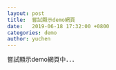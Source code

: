 ```yaml
---
layout: post
title:  嘗試顯示demo網頁
date:   2019-06-18 17:32:00 +0800
categories: demo
author: yuchen
---
```


嘗試顯示demo網頁中．．．
